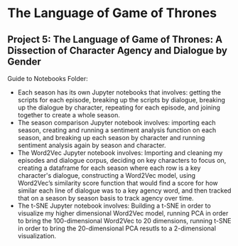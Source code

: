 # The Language of Game of Thrones
## Project 5: The Language of Game of Thrones: A Dissection of Character Agency and Dialogue by Gender  

Guide to Notebooks Folder:
* Each season has its own Jupyter notebooks that involves: getting the scripts for each episode, breaking up the scripts by dialogue, breaking up the dialogue by character, repeating for each episode, and joining together to create a whole season. 
* The season comparison Jupyter notebook involves: importing each season, creating and running a sentiment analysis function on each season,  and breaking up each season by character and running sentiment analysis again by season and character.
* The Word2Vec Jupyter notebook involves: Importing and cleaning my episodes and dialogue corpus, deciding on key characters to focus on, creating a dataframe for each season where each row is a key character's dialogue, constructing a Word2Vec model, using Word2Vec’s similarity score function that would find a score for how similar each line of dialogue was to a key agency word, and then tracked that on a season by season basis to track agency over time.
* The t-SNE Jupyter notebook involves: Building a t-SNE in order to visualize my higher dimensional Word2Vec model, running PCA in order to bring the 100-dimensional Word2Vec to 20 dimensions, running t-SNE in order to bring the 20-dimensional PCA resutls to a 2-dimensional visualization. 

